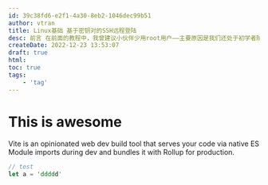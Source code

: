 ```yaml
---
id: 39c38fd6-e2f1-4a30-8eb2-1046dec99b51
author: vtran
title: Linux基础 基于密钥对的SSH远程登陆 
desc: 前言 在前面的教程中，我曾建议小伙伴少用root用户——主要原因是我们还处于初学者阶段，用普通用户可以避免很多破坏性操作。不过，随着你对Linux系统的日益熟悉，直接使用root用户也许更加方便。毕竟，对于大多数小伙伴而言，VPS只有一个用户——那就是自己。 我平时使用VPS或NAS时也喜欢使用root用户。在《Linux基础 个人VPS安全》一章…
createDate: 2022-12-23 13:53:07
draft: true
html:
toc: true
tags:
    - 'tag'
---
```

 
# This is awesome

Vite is an opinionated web dev build tool that serves your code via native ES Module imports during dev and bundles it with Rollup for production.
```rust
// test
let a = 'ddddd'
```
